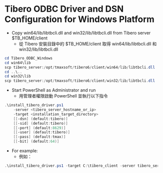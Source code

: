# Tibero ODBC Driver and DSN Configuration for Windows Platform
  
* Copy win64/lib/libtbcli.dll and win32/lib/libtbcli.dll from Tibero server $TB_HOME/client
    * 從 Tibero 安裝目錄中的 $TB_HOME/client 取得 win64/lib/libtbcli.dll 和 win32/lib/libtbcli.dll
```powershell
cd Tibero_ODBC_Windows
cd win64\lib
scp tibero_server:/opt/tmaxsoft/tibero6/client/win64/lib/libtbcli.dll .
cd ..\..
cd win32\lib
scp tibero_server:/opt/tmaxsoft/tibero6/client/win32/lib/libtbcli.dll .
```
  
* Start PowerShell as Administrator and run
    * 用管理者權限啟動 PowerShell 並執行以下指令
```powershell
.\install_tibero_driver.ps1 
    -server <tibero_server_hostname_or_ip> 
    -target <installation_target_directory> 
    [[-dsn] (default:tibero)] 
    [[-sid] (default:tibero)] 
    [[-port] (default:8629)] 
    [[-user] (default:tibero)] 
    [[-pass] (default:tmax)] 
    [[-bit] (default:64)]
```
  
* For example:
    * 例如：
```powershell
.\install_tibero_driver.ps1 -target C:\tibero_client -server tibero_server
```
